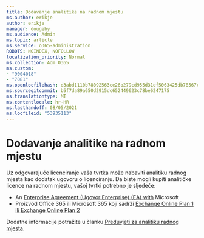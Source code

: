```yaml
---
title: Dodavanje analitike na radnom mjestu
ms.author: erikje
author: erikje
manager: dougeby
ms.audience: Admin
ms.topic: article
ms.service: o365-administration
ROBOTS: NOINDEX, NOFOLLOW
localization_priority: Normal
ms.collection: Adm_O365
ms.custom:
- "9004018"
- "7081"
ms.openlocfilehash: d3abd1110b78092563ce26b279cd955d31ef5063425db78567c3cfd906007c0e
ms.sourcegitcommit: b5f7da89a650d2915dc652449623c78be6247175
ms.translationtype: MT
ms.contentlocale: hr-HR
ms.lasthandoff: 08/05/2021
ms.locfileid: "53935113"
---
```

# <a name="add-workplace-analytics"></a>Dodavanje analitike na radnom mjestu

Uz odgovarajuće licenciranje vaša tvrtka može nabaviti analitiku radnog mjesta kao dodatak ugovoru o licenciranju. Da biste mogli kupiti analitičke licence na radnom mjestu, vašoj tvrtki potrebno je sljedeće: 

- An [Enterprise Agreement (Ugovor Enterprise) (EA) with](https://docs.microsoft.com/workplace-analytics/setup/environment-requirements#enterprise-agreements) Microsoft
- Proizvod Office 365 ili Microsoft 365 koji sadrži [Exchange Online Plan 1 ili Exchange Online Plan 2](https://docs.microsoft.com/workplace-analytics/setup/environment-requirements#exchange-online-plans)

Dodatne informacije potražite u članku [Preduvjeti za analitiku radnog mjesta](https://docs.microsoft.com/workplace-analytics/setup/environment-requirements). 
